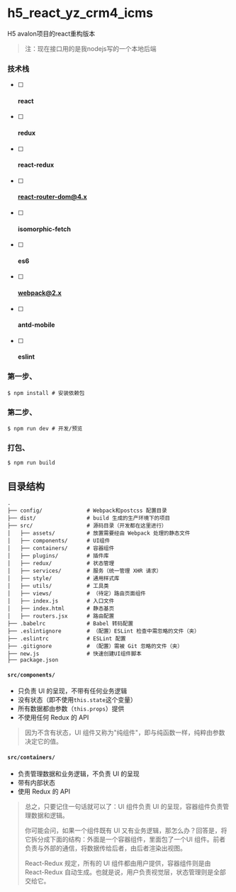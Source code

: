 # h5_react_yz_crm4_icms
H5 avalon项目的react重构版本


> 注：现在接口用的是我nodejs写的一个本地后端



### 技术栈

- [ ] #### react

- [ ] #### redux

- [ ] #### react-redux

- [ ] #### react-router-dom@4.x

- [ ] #### isomorphic-fetch

- [ ] #### es6

- [ ] #### webpack@2.x

- [ ] #### antd-mobile

- [ ] #### eslint



### 第一步、

```Shell
$ npm install # 安装依赖包
```

### 第二步、

```shell
$ npm run dev # 开发/预览
```

### 打包、

```Shell
$ npm run build
```


## 目录结构

```
.
├── config/              # Webpack和postcss 配置目录
├── dist/                # build 生成的生产环境下的项目
├── src/                 # 源码目录（开发都在这里进行）
│   ├── assets/          # 放置需要经由 Webpack 处理的静态文件
│   ├── components/      # UI组件
│   ├── containers/      # 容器组件
│   ├── plugins/         # 插件库
│   ├── redux/           # 状态管理
│   ├── services/        # 服务（统一管理 XHR 请求）
│   ├── style/           # 通用样式库
│   ├── utils/           # 工具类
│   ├── views/           # （待定）路由页面组件
│   ├── index.js         # 入口文件
│   ├── index.html       # 静态基页
│   ├── routers.jsx      # 路由配置
├── .babelrc             # Babel 转码配置
├── .eslintignore        # （配置）ESLint 检查中需忽略的文件（夹）
├── .eslintrc            # ESLint 配置
├── .gitignore           # （配置）需被 Git 忽略的文件（夹）
├── new.js               # 快速创建UI组件脚本
├── package.json
```



#### `src/components/`

- 只负责 UI 的呈现，不带有任何业务逻辑
- 没有状态（即不使用`this.state`这个变量）
- 所有数据都由参数（`this.props`）提供
- 不使用任何 Redux 的 API

> 因为不含有状态，UI 组件又称为"纯组件"，即与纯函数一样，纯粹由参数决定它的值。

#### `src/containers/`

- 负责管理数据和业务逻辑，不负责 UI 的呈现
- 带有内部状态
- 使用 Redux 的 API

> 总之，只要记住一句话就可以了：UI 组件负责 UI 的呈现，容器组件负责管理数据和逻辑。
>
> 你可能会问，如果一个组件既有 UI 又有业务逻辑，那怎么办？回答是，将它拆分成下面的结构：外面是一个容器组件，里面包了一个UI 组件。前者负责与外部的通信，将数据传给后者，由后者渲染出视图。
>
> React-Redux 规定，所有的 UI 组件都由用户提供，容器组件则是由 React-Redux 自动生成。也就是说，用户负责视觉层，状态管理则是全部交给它。